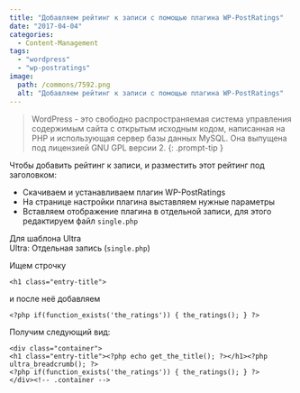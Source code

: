 ```yaml
---
title: "Добавляем рейтинг к записи с помощью плагина WP-PostRatings"
date: "2017-04-04"
categories: 
  - Content-Management
tags: 
  - "wordpress"
  - "wp-postratings"
image:
  path: /commons/7592.png
  alt: "Добавляем рейтинг к записи с помощью плагина WP-PostRatings"
---
```


> WordPress - это свободно распространяемая система управления содержимым сайта с открытым исходным кодом, написанная на PHP и использующая сервер базы данных MySQL. Она выпущена под лицензией GNU GPL версии 2.
{: .prompt-tip }

Чтобы добавить рейтинг к записи, и разместить этот рейтинг под заголовком:

- Скачиваем и устанавливаем плагин WP-PostRatings  
- На странице настройки плагина выставляем нужные параметры  
- Вставляем отображение плагина в отдельной записи, для этого редактируем файл `single.php`

Для шаблона Ultra  
Ultra: Отдельная запись (`single.php`)

Ищем строчку

```
<h1 class="entry-title">
```

и после неё добавляем

```
<?php if(function_exists('the_ratings')) { the_ratings(); } ?>
```

Получим следующий вид:

```
<div class="container">
<h1 class="entry-title"><?php echo get_the_title(); ?></h1><?php ultra_breadcrumb(); ?>
<?php if(function_exists('the_ratings')) { the_ratings(); } ?>
</div><!-- .container -->
```
